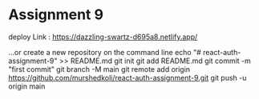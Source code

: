 # Assignment 9


deploy Link : https://dazzling-swartz-d695a8.netlify.app/



…or create a new repository on the command line
echo "# react-auth-assignment-9" >> README.md
git init
git add README.md
git commit -m "first commit"
git branch -M main
git remote add origin https://github.com/murshedkoli/react-auth-assignment-9.git
git push -u origin main
